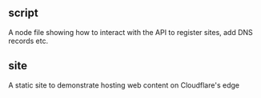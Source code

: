 
## script

A node file showing how to interact with the API to register sites, add DNS records etc.

## site

A static site to demonstrate hosting web content on Cloudflare's edge